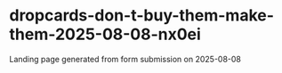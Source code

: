 # dropcards-don-t-buy-them-make-them-2025-08-08-nx0ei
Landing page generated from form submission on 2025-08-08
